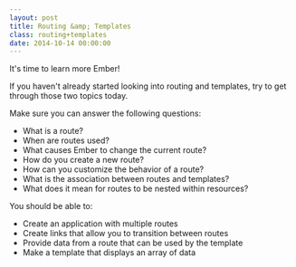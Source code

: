 ```yaml
---
layout: post
title: Routing &amp; Templates
class: routing+templates
date: 2014-10-14 00:00:00
---
```


It's time to learn more Ember!

If you haven't already started looking into routing and templates, try to get
through those two topics today.

Make sure you can answer the following questions:

- What is a route?
- When are routes used?
- What causes Ember to change the current route?
- How do you create a new route?
- How can you customize the behavior of a route?
- What is the association between routes and templates?
- What does it mean for routes to be nested within resources?

You should be able to:

- Create an application with multiple routes
- Create links that allow you to transition between routes
- Provide data from a route that can be used by the template
- Make a template that displays an array of data
